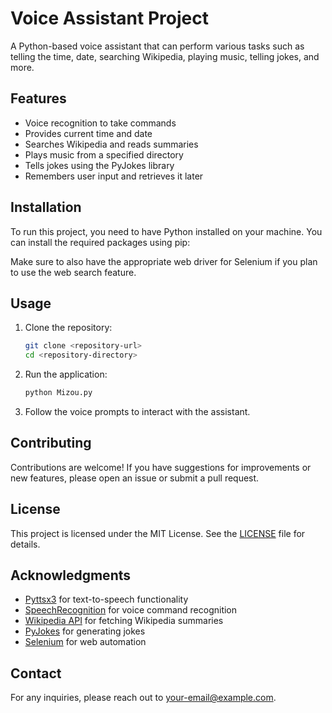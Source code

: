 # Voice Assistant Project

A Python-based voice assistant that can perform various tasks such as telling the time, date, searching Wikipedia, playing music, telling jokes, and more.

## Features

- Voice recognition to take commands
- Provides current time and date
- Searches Wikipedia and reads summaries
- Plays music from a specified directory
- Tells jokes using the PyJokes library
- Remembers user input and retrieves it later

## Installation

To run this project, you need to have Python installed on your machine. You can install the required packages using pip:



Make sure to also have the appropriate web driver for Selenium if you plan to use the web search feature.

## Usage

1. Clone the repository:
   ```bash
   git clone <repository-url>
   cd <repository-directory>
   ```

2. Run the application:
   ```bash
   python Mizou.py
   ```

3. Follow the voice prompts to interact with the assistant.

## Contributing

Contributions are welcome! If you have suggestions for improvements or new features, please open an issue or submit a pull request.

## License

This project is licensed under the MIT License. See the [LICENSE](LICENSE) file for details.

## Acknowledgments

- [Pyttsx3](https://pypi.org/project/pyttsx3/) for text-to-speech functionality
- [SpeechRecognition](https://pypi.org/project/SpeechRecognition/) for voice command recognition
- [Wikipedia API](https://pypi.org/project/wikipedia/) for fetching Wikipedia summaries
- [PyJokes](https://pypi.org/project/pyjokes/) for generating jokes
- [Selenium](https://www.selenium.dev/) for web automation

## Contact

For any inquiries, please reach out to [your-email@example.com](mailto:your-email@example.com).

